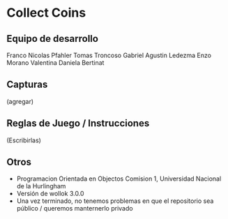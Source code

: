 # Collect Coins 

## Equipo de desarrollo

Franco Nicolas Pfahler
Tomas Troncoso
Gabriel Agustin Ledezma
Enzo Morano
Valentina Daniela Bertinat

## Capturas

(agregar)

## Reglas de Juego / Instrucciones

(Escribirlas)


## Otros

- Programacion Orientada en Objectos Comision 1, Universidad Nacional de la Hurlingham
- Versión de wollok 3.0.0
- Una vez terminado, no tenemos problemas en que el repositorio sea público / queremos manternerlo privado
